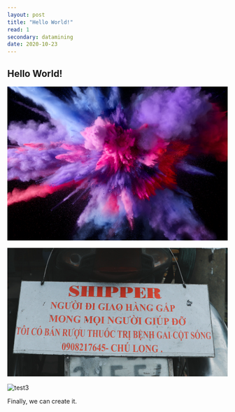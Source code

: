 ```yaml
---
layout: post
title: "Hello World!"
read: 1
secondary: datamining
date: 2020-10-23
---
```


## Hello World!

![test1](/_posts/datamining/2020-11-10-16-42-16.png)

![test2](/sources/test.png)

![test3](../sources/test.png)

Finally, we can create it.
